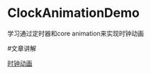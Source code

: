 # ClockAnimationDemo
学习通过定时器和core animation来实现时钟动画

#文章讲解

[时钟动画](http://www.henishuo.com/clock-animation/)
